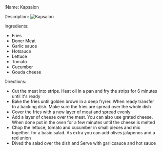 !Name: Kapsalon

Description:
![Kapsalon](https://www.themealdb.com/images/media/meals/sxysrt1468240488.jpg "Kapsalon")

Ingredients:
- Fries
- Doner Meat
- Garlic sauce
- Hotsauce
- Lettuce
- Tomato
- Cucumber
- Gouda cheese

Directions:
- Cut the meat into strips. Heat oil in a pan and fry the strips for 6 minutes until it's ready
- Bake the fries until golden brown in a deep fryrer. When ready transfer to a backing dish. Make sure the fries are spread over the whole dish
- Cover the fries with a new layer of meat and spread evenly
- Add a layer of cheese over the meat. You can also use grated cheese. When done put in the oven for a few minutes until the cheese is melted
- Chop the lettuce, tomato and cucumber in small pieces and mix together. for a basic salad. As extra you can add olives jalapenos and a red union
- Dived the salad over the dish and Serve with garlicsauce and hot sauce

